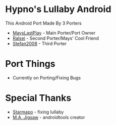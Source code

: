 # Hypno's Lullaby Android

This Android Port Made By 3 Porters
- [MaysLastPlay](https://github.com/MaysLastPlay10) - Main Porter/Port Owner
- [Ralsei](https://github.com/RalseiSmol03) - Second Porter/Mays' Cool Friend
- [Stefan2008](https://github.com/Stefan2008git) - Third Porter
# Port Things
- Currently on Porting/Fixing Bugs
# Special Thanks
- [Starmapo](https://github.com/Starmapo) - fixing lullaby
- [M.A. Jigsaw](https://github.com/MAJigsaw77) - androidtools creator
